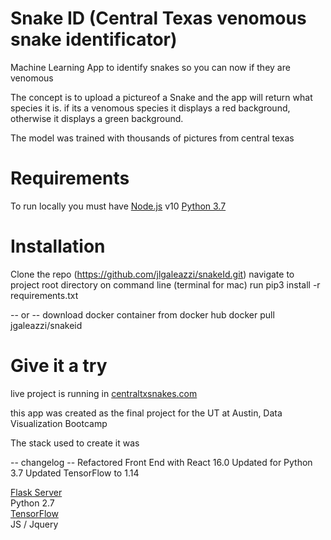 # Snake ID  (Central Texas venomous snake identificator)
Machine Learning App to identify snakes so you can now if they are venomous

The concept is to upload a pictureof a Snake and the app will return what species it is. if its a venomous species it displays a red background, otherwise it displays a green background.

The model was trained with thousands of pictures from central texas


# Requirements

To run locally you must have [Node.js](https://nodejs.org/en/) v10 
[Python 3.7](https://www.python.org/downloads/release/python-370/)

# Installation
Clone the repo (https://github.com/jlgaleazzi/snakeId.git)
navigate to project root directory on command line (terminal for mac)
run pip3 install -r requirements.txt

-- or --
download docker container from docker hub
docker pull jgaleazzi/snakeid

# Give it a try
live project is running in [centraltxsnakes.com](https://centraltxsnakes.com)




this app was created as the final project for the UT at Austin, Data Visualization Bootcamp

The stack used to create it was

-- changelog --
Refactored Front End with React 16.0
Updated for Python 3.7
Updated TensorFlow to 1.14

[Flask Server](https://flask.palletsprojects.com/en/1.1.x/)\
Python 2.7\
[TensorFlow](https://www.tensorflow.org/)\
JS / Jquery

